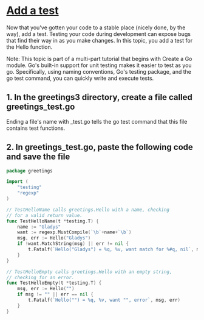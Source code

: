 # **[Add a test](https://go.dev/doc/tutorial/add-a-test)**

Now that you've gotten your code to a stable place (nicely done, by the way), add a test. Testing your code during development can expose bugs that find their way in as you make changes. In this topic, you add a test for the Hello function.

Note: This topic is part of a multi-part tutorial that begins with Create a Go module.
Go's built-in support for unit testing makes it easier to test as you go. Specifically, using naming conventions, Go's testing package, and the go test command, you can quickly write and execute tests.

## 1. In the greetings3 directory, create a file called greetings_test.go

Ending a file's name with _test.go tells the go test command that this file contains test functions.

## 2. In greetings_test.go, paste the following code and save the file

```go
package greetings

import (
    "testing"
    "regexp"
)

// TestHelloName calls greetings.Hello with a name, checking
// for a valid return value.
func TestHelloName(t *testing.T) {
    name := "Gladys"
    want := regexp.MustCompile(`\b`+name+`\b`)
    msg, err := Hello("Gladys")
    if !want.MatchString(msg) || err != nil {
        t.Fatalf(`Hello("Gladys") = %q, %v, want match for %#q, nil`, msg, err, want)
    }
}

// TestHelloEmpty calls greetings.Hello with an empty string,
// checking for an error.
func TestHelloEmpty(t *testing.T) {
    msg, err := Hello("")
    if msg != "" || err == nil {
        t.Fatalf(`Hello("") = %q, %v, want "", error`, msg, err)
    }
}
```
